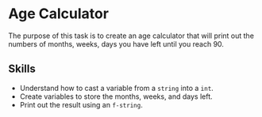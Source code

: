 # Age Calculator

The purpose of this task is to create an age calculator that will print out the numbers of months, weeks, days you have left until you reach 90.

## Skills

- Understand how to cast a variable from a `string` into a `int`.
- Create variables to store the months, weeks, and days left.
- Print out the result using an `f-string`.

